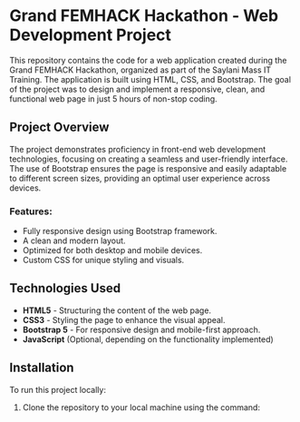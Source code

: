 # Grand FEMHACK Hackathon - Web Development Project

This repository contains the code for a web application created during the Grand FEMHACK Hackathon, organized as part of the Saylani Mass IT Training. The application is built using HTML, CSS, and Bootstrap. The goal of the project was to design and implement a responsive, clean, and functional web page in just 5 hours of non-stop coding.

## Project Overview

The project demonstrates proficiency in front-end web development technologies, focusing on creating a seamless and user-friendly interface. The use of Bootstrap ensures the page is responsive and easily adaptable to different screen sizes, providing an optimal user experience across devices.

### Features:
- Fully responsive design using Bootstrap framework.
- A clean and modern layout.
- Optimized for both desktop and mobile devices.
- Custom CSS for unique styling and visuals.

## Technologies Used

- **HTML5** - Structuring the content of the web page.
- **CSS3** - Styling the page to enhance the visual appeal.
- **Bootstrap 5** - For responsive design and mobile-first approach.
- **JavaScript** (Optional, depending on the functionality implemented)

## Installation

To run this project locally:

1. Clone the repository to your local machine using the command:

